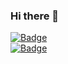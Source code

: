 ### Hi there 👋
[![Badge](https://v1-692dnyxtj7g5.runkit.sh/)](https://git.io/gradientbadge)  
[![Badge](https://untitled-1evp3k9h90bv.runkit.sh/)](https://git.io/gradientbadge)
<!--
**1024-m/1024-m** is a ✨ _special_ ✨ repository because its `README.md` (this file) appears on your GitHub profile.

Here are some ideas to get you started:

- 🔭 I’m currently working on ...
- 🌱 I’m currently learning ...
- 👯 I’m looking to collaborate on ...
- 🤔 I’m looking for help with ...
- 💬 Ask me about ...
- 📫 How to reach me: ...
- 😄 Pronouns: ...
- ⚡ Fun fact: ...
-->
